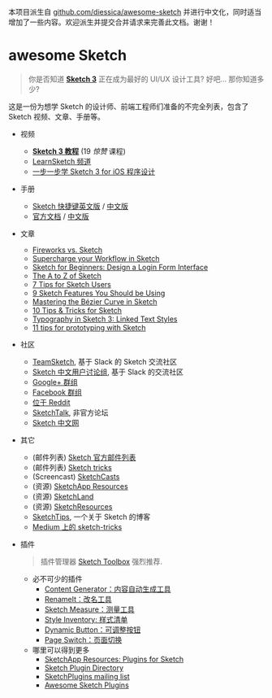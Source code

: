 本项目派生自 [github.com/diessica/awesome-sketch](https://github.com/diessica/awesome-sketch) 并进行中文化，同时适当增加了一些内容。欢迎派生并提交合并请求来完善此文档。谢谢！

# awesome Sketch
> 你是否知道 [**Sketch 3**](http://bohemiancoding.com/sketch/) 正在成为最好的 UI/UX 设计工具? 好吧... 那你知道多少?

这是一份为想学 Sketch 的设计师、前端工程师们准备的不完全列表，包含了 Sketch 视频、文章、手册等。

- 视频
  - **[Sketch 3 教程](https://www.youtube.com/playlist?list=PLLnpHn493BHE6UIsdKYlS5zu-ZYvx22CS)** (19 *惊赞* 课程)
  - [LearnSketch 频道](https://www.youtube.com/user/learnsketch/videos)
  - [一步一步学 Sketch 3 for iOS 程序设计](https://www.youtube.com/watch?v=6SyFaRNVuUA)

- 手册
  - [Sketch 快捷键英文版](http://sketchshortcuts.com/) / [中文版](http://ss.tto.me/)
  - [官方文档](http://www.bohemiancoding.com/sketch/support/documentation/) / [中文版](http://sketchcn.com/sketch-chinese-user-manual.html)
  
- 文章
  - [Fireworks vs. Sketch](http://unitid.nl/english/spot-the-difference-fireworks-and-sketch-3)
  - [Supercharge your Workflow in Sketch](https://medium.com/@bazdeas/supercharge-your-workflow-in-sketch-ebc9e5274845)
  - [Sketch for Beginners: Design a Login Form Interface](http://webdesign.tutsplus.com/tutorials/sketch-for-beginners-design-a-login-form-interface--cms-21534)
  - [The A to Z of Sketch](http://webdesign.tutsplus.com/articles/the-a-to-z-of-sketch--cms-22030)
  - [7 Tips for Sketch Users](https://medium.com/design-idea/7-tips-for-sketch-users-e09c27c7ce08)
  - [9 Sketch Features You Should be Using](http://webdesign.tutsplus.com/tutorials/9-sketch-features-you-should-be-using--webdesign-18016)
  - [Mastering the Bézier Curve in Sketch](https://medium.com/sketch-app/mastering-the-bezier-curve-in-sketch-4da8fdf0dbbb)
  - [10 Tips & Tricks for Sketch](http://saloon.io/10-tips-tricks-for-sketch/)
  - [Typography in Sketch 3: Linked Text Styles](https://medium.com/@ericajaclyn/typography-in-sketch-3-linked-text-styles-9946a32af688)
  - [11 tips for prototyping with Sketch](http://blog.invisionapp.com/11-tips-for-prototyping-with-sketch/)

- 社区
  - [TeamSketch](http://teamsketch.io/), 基于 Slack 的 Sketch 交流社区
  - [Sketch 中文用户讨论组](http://sketchcn.tto.me/), 基于 Slack 的交流社区
  - [Google+ 群组](https://plus.google.com/communities/105292892811319179094)
  - [Facebook 群组](https://www.facebook.com/groups/sketchformac/)
  - [位于 Reddit](http://www.reddit.com/r/sketchapp)
  - [SketchTalk](http://sketchtalk.io/), 非官方论坛
  - [Sketch 中文网](http://sketchcn.com/index.html)

- 其它
  - (邮件列表) [Sketch 官方邮件列表](https://bohemian.curated.co/)
  - (邮件列表) [Sketch tricks](http://sketchtricks.com/)
  - (Screencast) [SketchCasts](http://www.sketchcasts.net/)
  - (资源) [SketchApp Resources](http://www.sketchappsources.com/)
  - (资源) [SketchLand](http://sketch.land)
  - (资源) [SketchResources](http://sketchresources.com/)
  - [SketchTips](http://www.sketchtips.info/), 一个关于 Sketch 的博客
  - [Medium 上的 sketch-tricks](https://medium.com/sketch-tricks)

- 插件 
  > 插件管理器 [Sketch Toolbox](http://sketchtoolbox.com/) 强烈推荐.

  - 必不可少的插件
    - [Content Generator：内容自动生成工具](https://github.com/timuric/Content-generator-sketch-plugin)
    - [RenameIt：改名工具](https://github.com/rodi01/RenameIt)
    - [Sketch Measure：测量工具](https://github.com/utom/sketch-measure)
    - [Style Inventory: 样式清单](https://github.com/getflourish/Sketch-Style-Inventory/)
    - [Dynamic Button：可调整按钮](https://github.com/ddwht/sketch-dynamic-button)
    - [Page Switch：页面切换](https://github.com/mauehara/sketch-page-switch)
  - 哪里可以得到更多
    - [SketchApp Resources: Plugins for Sketch](http://www.sketchappsources.com/plugins-for-sketch.html)
    - [Sketch Plugin Directory](https://github.com/sketchplugins/plugin-directory)
    - [SketchPlugins mailing list](http://sketchplugins.com/)
    - [Awesome Sketch Plugins](http://awesome-sket.ch/)
